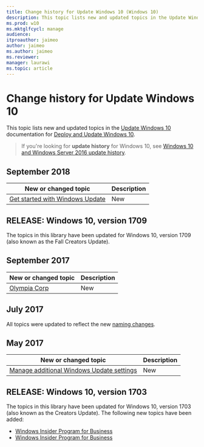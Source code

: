 ```yaml
---
title: Change history for Update Windows 10 (Windows 10)
description: This topic lists new and updated topics in the Update Windows 10 documentation for Windows 10 and Windows 10 Mobile.
ms.prod: w10
ms.mktglfcycl: manage
audience: 
itproauthor: jaimeo
author: jaimeo
ms.author: jaimeo
ms.reviewer: 
manager: laurawi
ms.topic: article
---
```


# Change history for Update Windows 10

This topic lists new and updated topics in the [Update Windows 10](index.md) documentation for [Deploy and Update Windows 10](https://docs.microsoft.com/windows/deployment).

>If you're looking for **update history** for Windows 10, see [Windows 10 and Windows Server 2016 update history](https://support.microsoft.com/help/12387/windows-10-update-history).

## September 2018

| New or changed topic | Description |
| --- | --- |
| [Get started with Windows Update](windows-update-overview.md) | New |


## RELEASE: Windows 10, version 1709

The topics in this library have been updated for Windows 10, version 1709 (also known as the Fall Creators Update). 

## September 2017

| New or changed topic | Description |
| --- | --- |
| [Olympia Corp](olympia/olympia-enrollment-guidelines.md) | New |

## July 2017

All topics were updated to reflect the new [naming changes](waas-overview.md#naming-changes).

## May 2017

| New or changed topic | Description |
| --- | --- |
| [Manage additional Windows Update settings](waas-wu-settings.md) | New |

## RELEASE: Windows 10, version 1703

The topics in this library have been updated for Windows 10, version 1703 (also known as the Creators Update). The following new topics have been added:
* [Windows Insider Program for Business](https://docs.microsoft.com/windows-insider/at-work-pro/wip-4-biz-get-started)
* [Windows Insider Program for Business](https://docs.microsoft.com/windows-insider/at-work-pro/wip-4-biz-register)
